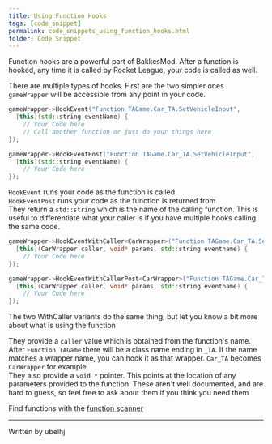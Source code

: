 ```yaml
---
title: Using Function Hooks
tags: [code_snippet]
permalink: code_snippets_using_function_hooks.html
folder: Code Snippet
---
```


Function hooks are a powerful part of BakkesMod. After a function is hooked, any time it is called by Rocket League, your code is called as well. 

There are multiple types of hooks. First are the two simpler ones. `gameWrapper` will be accessible from any point in your code.
```cpp
gameWrapper->HookEvent("Function TAGame.Car_TA.SetVehicleInput",
  [this](std::string eventName) { 
    // Your Code here
    // Call another function or just do your things here        
});

gameWrapper->HookEventPost("Function TAGame.Car_TA.SetVehicleInput",
  [this](std::string eventName) { 
    // Your Code here    
});
```

`HookEvent` runs your code as the function is called  
`HookEventPost` runs your code as the function is returned from  
They return a `std::string` which is the name of the calling function. This is useful to differentiate what your caller is if you have multiple hooks calling the same code.

```cpp
gameWrapper->HookEventWithCaller<CarWrapper>("Function TAGame.Car_TA.SetVehicleInput",
  [this](CarWrapper caller, void* params, std::string eventname) { 
    // Your Code here  
});

gameWrapper->HookEventWithCallerPost<CarWrapper>("Function TAGame.Car_TA.SetVehicleInput",
  [this](CarWrapper caller, void* params, std::string eventname) { 
    // Your Code here    
});
```

The two WithCaller variants do the same thing, but let you know a bit more about what is using the function

They provide a `caller` value which is obtained from the function's name. After `Function TAGame` there will be a class name ending in `_TA`. If the name matches a wrapper name, you can hook it as that wrapper. `Car_TA` becomes `CarWrapper` for example  
They also provide a `void *` pointer. This points at the location of any parameters provided to the function. These aren't well documented, and are hard to guess, so feel free to ask about them if you think you need them

Find functions with the [function scanner](function_scanner.html)

---
Written by ubelhj